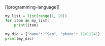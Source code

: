 [[programming-language]]

```python
my_list = list(range(1, 20))
for item in my_list:
    print(item)

my_dic = {"name": "Sam", "phone": 12411241}
print(my_dic)
```
